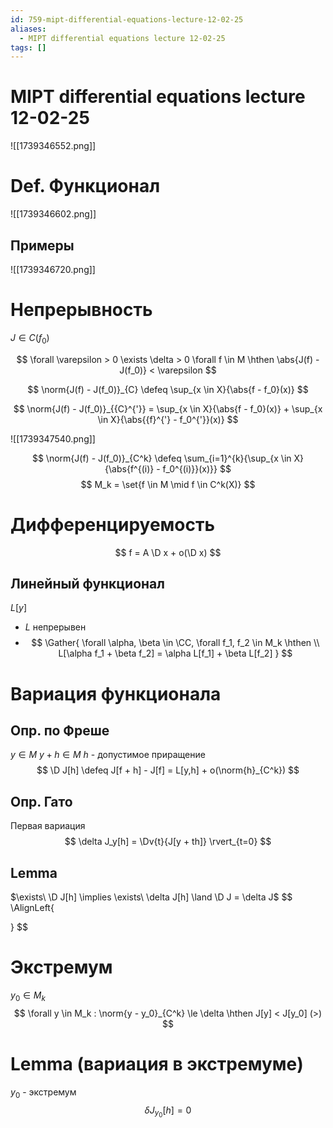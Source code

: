 ```yaml
---
id: 759-mipt-differential-equations-lecture-12-02-25
aliases:
  - MIPT differential equations lecture 12-02-25
tags: []
---
```

# MIPT differential equations lecture 12-02-25

![[1739346552.png]]

# Def. Функционал

![[1739346602.png]]

## Примеры

![[1739346720.png]]

# Непрерывность

$J \in C(f_0)$

$$
\forall \varepsilon > 0 \exists \delta > 0 \forall f \in M \hthen
\abs{J(f) - J(f_0)} < \varepsilon
$$

$$
\norm{J(f) - J(f_0)}_{C} \defeq \sup_{x \in X}{\abs{f - f_0}(x)}
$$

$$
\norm{J(f) - J(f_0)}_{{C}^{'}} = \sup_{x \in X}{\abs{f - f_0}(x)} + \sup_{x \in X}{\abs{{f}^{'} - f_0^{'}}(x)}
$$

![[1739347540.png]]

$$
\norm{J(f) - J(f_0)}_{C^k} \defeq \sum_{i=1}^{k}{\sup_{x \in X}{\abs{f^{(i)} - f_0^{(i)}}(x)}}
$$
$$
M_k = \set{f \in M \mid f \in C^k(X)}
$$

# Дифференцируемость
$$
f = A \D x + o(\D x)
$$

## Линейный функционал
$L[y]$

- $L$ непрерывен
-  $$
\Gather{
\forall \alpha, \beta \in \CC, \forall f_1, f_2 \in M_k \hthen \\
L[\alpha f_1 + \beta f_2] = \alpha L[f_1] + \beta L[f_2]
}
$$

# Вариация функционала
## Опр. по Фреше
$y \in M$
$y + h \in M$ 
$h$ - допустимое приращение
$$
\D J[h] \defeq J[f + h] - J[f] = L[y,h] + o(\norm{h}_{C^k})
$$
## Опр. Гато
Первая вариация
$$
\delta J_y[h] = \Dv{t}{J[y + th]} \rvert_{t=0}
$$

## Lemma
$\exists\ \D J[h] \implies \exists\ \delta J[h] \land \D J = \delta J$
$$
\AlignLeft{

}
$$

# Экстремум
$y_0 \in M_k$
$$
\forall y \in M_k : \norm{y - y_0}_{C^k} \le \delta \hthen
J[y] < J[y_0] (>)
$$
# Lemma (вариация в экстремуме)
$y_0$ - экстремум
 $$
\delta J_{y_0}[h] = 0
$$

